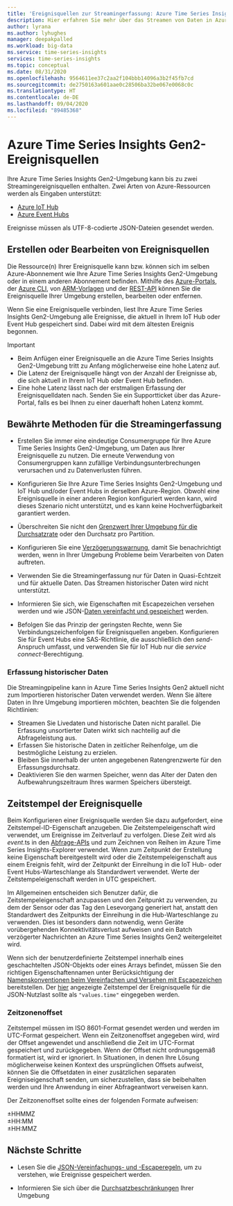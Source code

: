 ```yaml
---
title: 'Ereignisquellen zur Streamingerfassung: Azure Time Series Insights Gen2 | Microsoft-Dokumentation'
description: Hier erfahren Sie mehr über das Streamen von Daten in Azure Time Series Insights Gen2.
author: lyrana
ms.author: lyhughes
manager: deepakpalled
ms.workload: big-data
ms.service: time-series-insights
services: time-series-insights
ms.topic: conceptual
ms.date: 08/31/2020
ms.openlocfilehash: 9564611ee37c2aa2f104bbb14096a3b2f45fb7cd
ms.sourcegitcommit: de2750163a601aae0c28506ba32be067e0068c0c
ms.translationtype: HT
ms.contentlocale: de-DE
ms.lasthandoff: 09/04/2020
ms.locfileid: "89485368"
---
```

# <a name="azure-time-series-insights-gen2-event-sources"></a>Azure Time Series Insights Gen2-Ereignisquellen

 Ihre Azure Time Series Insights Gen2-Umgebung kann bis zu zwei Streamingereignisquellen enthalten. Zwei Arten von Azure-Ressourcen werden als Eingaben unterstützt:

- [Azure IoT Hub](../iot-hub/about-iot-hub.md)
- [Azure Event Hubs](../event-hubs/event-hubs-about.md)

Ereignisse müssen als UTF-8-codierte JSON-Dateien gesendet werden.

## <a name="create-or-edit-event-sources"></a>Erstellen oder Bearbeiten von Ereignisquellen

Die Ressource(n) Ihrer Ereignisquelle kann bzw. können sich im selben Azure-Abonnement wie Ihre Azure Time Series Insights Gen2-Umgebung oder in einem anderen Abonnement befinden. Mithilfe des [Azure-Portals](time-series-insights-update-create-environment.md#create-a-preview-payg-environment), der [Azure CLI](https://github.com/Azure/azure-cli-extensions/tree/master/src/timeseriesinsights), von [ARM-Vorlagen](time-series-insights-manage-resources-using-azure-resource-manager-template.md) und der [REST-API](/rest/api/time-series-insights/management(gen1/gen2)/eventsources) können Sie die Ereignisquelle Ihrer Umgebung erstellen, bearbeiten oder entfernen.

Wenn Sie eine Ereignisquelle verbinden, liest Ihre Azure Time Series Insights Gen2-Umgebung alle Ereignisse, die aktuell in Ihrem IoT Hub oder Event Hub gespeichert sind. Dabei wird mit dem ältesten Ereignis begonnen.

> [!IMPORTANT]
>
> - Beim Anfügen einer Ereignisquelle an die Azure Time Series Insights Gen2-Umgebung tritt zu Anfang möglicherweise eine hohe Latenz auf.
> - Die Latenz der Ereignisquelle hängt von der Anzahl der Ereignisse ab, die sich aktuell in Ihrem IoT Hub oder Event Hub befinden.
> - Eine hohe Latenz lässt nach der erstmaligen Erfassung der Ereignisquelldaten nach. Senden Sie ein Supportticket über das Azure-Portal, falls es bei Ihnen zu einer dauerhaft hohen Latenz kommt.

## <a name="streaming-ingestion-best-practices"></a>Bewährte Methoden für die Streamingerfassung

- Erstellen Sie immer eine eindeutige Consumergruppe für Ihre Azure Time Series Insights Gen2-Umgebung, um Daten aus Ihrer Ereignisquelle zu nutzen. Die erneute Verwendung von Consumergruppen kann zufällige Verbindungsunterbrechungen verursachen und zu Datenverlusten führen.

- Konfigurieren Sie Ihre Azure Time Series Insights Gen2-Umgebung und IoT Hub und/oder Event Hubs in derselben Azure-Region. Obwohl eine Ereignisquelle in einer anderen Region konfiguriert werden kann, wird dieses Szenario nicht unterstützt, und es kann keine Hochverfügbarkeit garantiert werden.

- Überschreiten Sie nicht den [Grenzwert Ihrer Umgebung für die Durchsatzrate](./concepts-streaming-ingress-throughput-limits.md) oder den Durchsatz pro Partition.

- Konfigurieren Sie eine [Verzögerungswarnung](https://docs.microsoft.com/azure/time-series-insights/time-series-insights-environment-mitigate-latency#monitor-latency-and-throttling-with-alerts), damit Sie benachrichtigt werden, wenn in Ihrer Umgebung Probleme beim Verarbeiten von Daten auftreten.

- Verwenden Sie die Streamingerfassung nur für Daten in Quasi-Echtzeit und für aktuelle Daten. Das Streamen historischer Daten wird nicht unterstützt.

- Informieren Sie sich, wie Eigenschaften mit Escapezeichen versehen werden und wie JSON-[Daten vereinfacht und gespeichert](./concepts-json-flattening-escaping-rules.md) werden.

- Befolgen Sie das Prinzip der geringsten Rechte, wenn Sie Verbindungszeichenfolgen für Ereignisquellen angeben. Konfigurieren Sie für Event Hubs eine SAS-Richtlinie, die ausschließlich den *send*-Anspruch umfasst, und verwenden Sie für IoT Hub nur die *service connect*-Berechtigung.

### <a name="historical-data-ingestion"></a>Erfassung historischer Daten

Die Streamingpipeline kann in Azure Time Series Insights Gen2 aktuell nicht zum Importieren historischer Daten verwendet werden. Wenn Sie ältere Daten in Ihre Umgebung importieren möchten, beachten Sie die folgenden Richtlinien:

- Streamen Sie Livedaten und historische Daten nicht parallel. Die Erfassung unsortierter Daten wirkt sich nachteilig auf die Abfrageleistung aus.
- Erfassen Sie historische Daten in zeitlicher Reihenfolge, um die bestmögliche Leistung zu erzielen.
- Bleiben Sie innerhalb der unten angegebenen Ratengrenzwerte für den Erfassungsdurchsatz.
- Deaktivieren Sie den warmen Speicher, wenn das Alter der Daten den Aufbewahrungszeitraum Ihres warmen Speichers übersteigt.

## <a name="event-source-timestamp"></a>Zeitstempel der Ereignisquelle

Beim Konfigurieren einer Ereignisquelle werden Sie dazu aufgefordert, eine Zeitstempel-ID-Eigenschaft anzugeben. Die Zeitstempeleigenschaft wird verwendet, um Ereignisse im Zeitverlauf zu verfolgen. Diese Zeit wird als $event.$ts in den [Abfrage-APIs](https://docs.microsoft.com/rest/api/time-series-insights/dataaccessgen2/query/execute) und zum Zeichnen von Reihen im Azure Time Series Insights-Explorer verwendet. Wenn zum Zeitpunkt der Erstellung keine Eigenschaft bereitgestellt wird oder die Zeitstempeleigenschaft aus einem Ereignis fehlt, wird der Zeitpunkt der Einreihung in die IoT Hub- oder Event Hubs-Warteschlange als Standardwert verwendet. Werte der Zeitstempeleigenschaft werden in UTC gespeichert.

Im Allgemeinen entscheiden sich Benutzer dafür, die Zeitstempeleigenschaft anzupassen und den Zeitpunkt zu verwenden, zu dem der Sensor oder das Tag den Lesevorgang generiert hat, anstatt den Standardwert des Zeitpunkts der Einreihung in die Hub-Warteschlange zu verwenden. Dies ist besonders dann notwendig, wenn Geräte vorübergehenden Konnektivitätsverlust aufweisen und ein Batch verzögerter Nachrichten an Azure Time Series Insights Gen2 weitergeleitet wird.

Wenn sich der benutzerdefinierte Zeitstempel innerhalb eines geschachtelten JSON-Objekts oder eines Arrays befindet, müssen Sie den richtigen Eigenschaftennamen unter Berücksichtigung der [Namenskonventionen beim Vereinfachen und Versehen mit Escapezeichen](concepts-json-flattening-escaping-rules.md) bereitstellen. Der [hier](concepts-json-flattening-escaping-rules.md#example-a) angezeigte Zeitstempel der Ereignisquelle für die JSON-Nutzlast sollte als `"values.time"` eingegeben werden.

### <a name="time-zone-offsets"></a>Zeitzonenoffset

Zeitstempel müssen im ISO 8601-Format gesendet werden und werden im UTC-Format gespeichert. Wenn ein Zeitzonenoffset angegeben wird, wird der Offset angewendet und anschließend die Zeit im UTC-Format gespeichert und zurückgegeben. Wenn der Offset nicht ordnungsgemäß formatiert ist, wird er ignoriert. In Situationen, in denen Ihre Lösung möglicherweise keinen Kontext des ursprünglichen Offsets aufweist, können Sie die Offsetdaten in einer zusätzlichen separaten Ereigniseigenschaft senden, um sicherzustellen, dass sie beibehalten werden und Ihre Anwendung in einer Abfrageantwort verweisen kann.

Der Zeitzonenoffset sollte eines der folgenden Formate aufweisen:

±HHMMZ</br>
±HH:MM</br>
±HH:MMZ</br>

## <a name="next-steps"></a>Nächste Schritte

- Lesen Sie die [JSON-Vereinfachungs- und -Escaperegeln](./concepts-json-flattening-escaping-rules.md), um zu verstehen, wie Ereignisse gespeichert werden.

- Informieren Sie sich über die [Durchsatzbeschränkungen](./concepts-streaming-ingress-throughput-limits.md) Ihrer Umgebung
